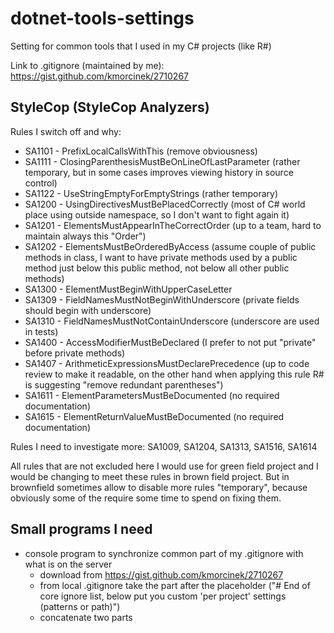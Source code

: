 # dotnet-tools-settings
Setting for common tools that I used in my C# projects (like R#)


Link to .gitignore (maintained by me): https://gist.github.com/kmorcinek/2710267



## StyleCop (StyleCop Analyzers)

Rules I switch off and why:
* SA1101 - PrefixLocalCallsWithThis (remove obviousness)
* SA1111 - ClosingParenthesisMustBeOnLineOfLastParameter (rather temporary, but in some cases improves viewing history in source control)
* SA1122 - UseStringEmptyForEmptyStrings (rather temporary)
* SA1200 - UsingDirectivesMustBePlacedCorrectly (most of C# world place using outside namespace, so I don't want to fight again it)
* SA1201 - ElementsMustAppearInTheCorrectOrder (up to a team, hard to maintain always this "Order")
* SA1202 - ElementsMustBeOrderedByAccess (assume couple of public methods in class, I want to have private methods used by a public method just below this public method, not below all other public methods)
* SA1300 - ElementMustBeginWithUpperCaseLetter
* SA1309 - FieldNamesMustNotBeginWithUnderscore (private fields should begin with underscore)
* SA1310 - FieldNamesMustNotContainUnderscore (underscore are used in tests)
* SA1400 - AccessModifierMustBeDeclared (I prefer to not put "private" before private methods)
* SA1407 - ArithmeticExpressionsMustDeclarePrecedence (up to code review to make it readable, on the other hand when applying this rule R# is suggesting "remove redundant parentheses")
* SA1611 - ElementParametersMustBeDocumented (no required documentation)
* SA1615 - ElementReturnValueMustBeDocumented (no required documentation)


Rules I need to investigate more: SA1009, SA1204, SA1313, SA1516, SA1614


All rules that are not excluded here I would use for green field project and I would be changing to meet these rules in brown field project. But in brownfield sometimes allow to disable more rules "temporary", because obviously some of the require some time to spend on fixing them.

## Small programs I need

* console program to synchronize common part of my .gitignore with what is on the server
  * download from https://gist.github.com/kmorcinek/2710267
  * from local .gitignore take the part after the placeholder ("# End of core ignore list, below put you custom 'per project' settings (patterns or path)")
  * concatenate two parts